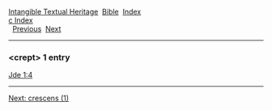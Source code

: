 [Intangible Textual Heritage](../../index)  [Bible](../index) 
[Index](index)   
[c Index](_c_)  
  [Previous](c02694)  [Next](c02696) 

------------------------------------------------------------------------

### &lt;crept&gt; 1 entry

[Jde 1:4](../kjv/jde001.htm#004)  

------------------------------------------------------------------------

[Next: crescens (1)](c02696)
